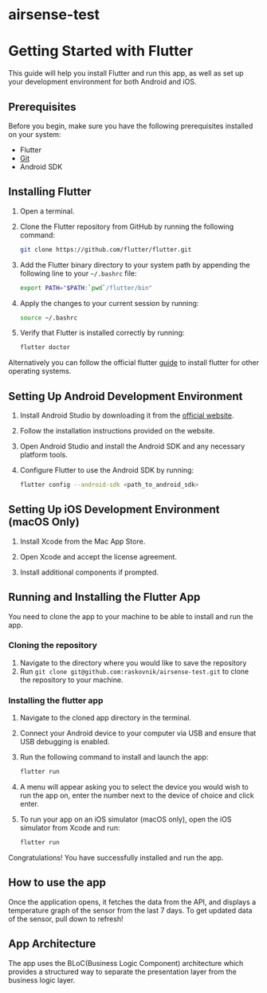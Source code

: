 # airsense-test
# Getting Started with Flutter

This guide will help you install Flutter and run this app, as well as set up your development environment for both Android and iOS.

## Prerequisites

Before you begin, make sure you have the following prerequisites installed on your system:

- Flutter
- [Git](https://git-scm.com/book/en/v2/Getting-Started-Installing-Git)
- Android SDK

## Installing Flutter

1. Open a terminal.

2. Clone the Flutter repository from GitHub by running the following command:

    ```bash
    git clone https://github.com/flutter/flutter.git
    ```

3. Add the Flutter binary directory to your system path by appending the following line to your `~/.bashrc` file:

    ```bash
    export PATH="$PATH:`pwd`/flutter/bin"
    ```

4. Apply the changes to your current session by running:

    ```bash
    source ~/.bashrc
    ```

5. Verify that Flutter is installed correctly by running:

    ```bash
    flutter doctor
    ```

Alternatively you can follow the official flutter [guide](https://docs.flutter.dev/get-started/install) to install flutter for other operating systems.

## Setting Up Android Development Environment

1. Install Android Studio by downloading it from the [official website](https://developer.android.com/studio).

2. Follow the installation instructions provided on the website.

3. Open Android Studio and install the Android SDK and any necessary platform tools.

4. Configure Flutter to use the Android SDK by running:

    ```bash
    flutter config --android-sdk <path_to_android_sdk>
    ```

## Setting Up iOS Development Environment (macOS Only)

1. Install Xcode from the Mac App Store.

2. Open Xcode and accept the license agreement.

3. Install additional components if prompted.

## Running and Installing the Flutter App
You need to clone the app to your machine to be able to install and run the app.

### Cloning the repository
1. Navigate to the directory where you would like to save the repository
2. Run ```git clone git@github.com:raskovnik/airsense-test.git``` to clone the repository to your machine.

### Installing the flutter app
1. Navigate to the cloned app directory in the terminal.

2. Connect your Android device to your computer via USB and ensure that USB debugging is enabled.

3. Run the following command to install and launch the app:

    ```bash
    flutter run
    ```
4. A menu will appear asking you to select the device you would wish to run the app on, enter the number next to the device of choice and click enter.
   
5. To run your app on an iOS simulator (macOS only), open the iOS simulator from Xcode and run:

    ```bash
    flutter run
    ```

Congratulations! You have successfully installed and run the app.

## How to use the app
Once the application opens, it fetches the data from the API, and displays a temperature graph of the sensor from the last 7 days. To get updated data of the sensor, pull down to refresh!

## App Architecture
The app uses the BLoC(Business Logic Component) architecture which provides a structured way to separate the presentation layer from the business logic layer.